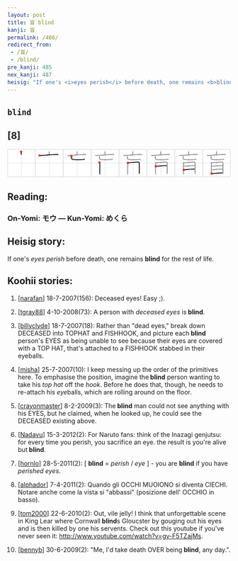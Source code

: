 ```yaml
---
layout: post
title: 盲 blind
kanji: 盲
permalink: /486/
redirect_from:
 - /盲/
 - /blind/
pre_kanji: 485
nex_kanji: 487
heisig: "If one's <i>eyes perish</i> before death, one remains <b>blind</b> for the rest of life."
---
```


## `blind`

## [8]

<div class="stroke"><img src="../images/E79BB2.png" /></div>

## Reading:

### On-Yomi: モウ &mdash; Kun-Yomi: めくら

## Heisig story:

If one's <i>eyes perish</i> before death, one remains <b>blind</b> for the rest of life.

## Koohii stories:

1) [<a href="http://kanji.koohii.com/profile/narafan">narafan</a>] 18-7-2007(156): Deceased eyes! Easy ;).

2) [<a href="http://kanji.koohii.com/profile/tgray88">tgray88</a>] 4-10-2008(73): A person with <em>deceased</em> <em>eyes</em> is<strong> blind</strong>.

3) [<a href="http://kanji.koohii.com/profile/billyclyde">billyclyde</a>] 18-7-2007(18): Rather than &quot;dead eyes,&quot; break down DECEASED into TOPHAT and FISHHOOK, and picture each<strong> blind</strong> person&#039;s EYES as being unable to see because their eyes are covered with a TOP HAT, that&#039;s attached to a FISHHOOK stabbed in their eyeballs.

4) [<a href="http://kanji.koohii.com/profile/misha">misha</a>] 25-7-2007(10): I keep messing up the order of the primitives here. To emphasise the position, imagine the<strong> blind</strong> person wanting to take his <em>top hat</em> off the <em>hook</em>. Before he does that, though, he needs to re-attach his <em>eye</em>balls, which are rolling around on the floor.

5) [<a href="http://kanji.koohii.com/profile/crayonmaster">crayonmaster</a>] 8-2-2009(3): The<strong> blind</strong> man could not see anything with his EYES, but he claimed, when he looked up, he could see the DECEASED existing above.

6) [<a href="http://kanji.koohii.com/profile/Nadavu">Nadavu</a>] 15-3-2012(2): For Naruto fans: think of the Inazagi genjutsu: for every time you perish, you sacrifice an eye. the result is you&#039;re alive but<strong> blind</strong>.

7) [<a href="http://kanji.koohii.com/profile/hornlo">hornlo</a>] 28-5-2011(2): [ <strong>blind</strong> = <em>perish</em> / <em>eye</em> ] - you are <strong>blind</strong> if you have <em>perished</em> <em>eyes</em>.

8) [<a href="http://kanji.koohii.com/profile/alphador">alphador</a>] 7-4-2011(2): Quando gli OCCHI MUOIONO si diventa CIECHI. Notare anche come la vista si &quot;abbassi&quot; (posizione dell&#039; OCCHIO in basso).

9) [<a href="http://kanji.koohii.com/profile/tom2000">tom2000</a>] 22-6-2010(2): Out, vile jelly! I think that unforgettable scene in King Lear where Cornwall<strong> blind</strong>s Gloucster by gouging out his eyes and is then killed by one his servents. Check out this youtube if you&#039;ve never seen it: <a href="http://www.youtube.com/watch?v=gv-F5TZajMs">http://www.youtube.com/watch?v=gv-F5TZajMs</a>.

10) [<a href="http://kanji.koohii.com/profile/bennyb">bennyb</a>] 30-6-2009(2): &quot;Me, I&#039;d take death OVER being<strong> blind</strong>, any day.&quot;.
